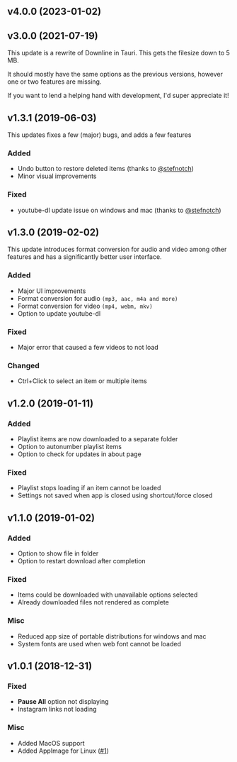 ## v4.0.0 (2023-01-02)

## v3.0.0 (2021-07-19)
This update is a rewrite of Downline in Tauri. This gets the filesize down to 5 MB.

It should mostly have the same options as the previous versions, however one or two features are missing. 

If you want to lend a helping hand with development, I'd super appreciate it!


## v1.3.1 (2019-06-03)
This updates fixes a few (major) bugs, and adds a few features

### Added
- Undo button to restore deleted items (thanks to [@stefnotch](https://github.com/stefnotch))
- Minor visual improvements

### Fixed
- youtube-dl update issue on windows and mac (thanks to [@stefnotch](https://github.com/stefnotch))

## v1.3.0 (2019-02-02)

This update introduces format conversion for audio and video among other features and has a significantly better 
user interface.

### Added
- Major UI improvements
- Format conversion for audio ```(mp3, aac, m4a and more)``` 
- Format conversion for video ```(mp4, webm, mkv)```
- Option to update youtube-dl

### Fixed
- Major error that caused a few videos to not load

### Changed
- Ctrl+Click to select an item or multiple items

## v1.2.0 (2019-01-11)
### Added
- Playlist items are now downloaded to a separate folder
- Option to autonumber playlist items
- Option to check for updates in about page

### Fixed
- Playlist stops loading if an item cannot be loaded
- Settings not saved when app is closed using shortcut/force closed

## v1.1.0 (2019-01-02)
### Added
- Option to show file in folder
- Option to restart download after completion

### Fixed
- Items could be downloaded with unavailable options selected
- Already downloaded files not rendered as complete

### Misc
- Reduced app size of portable distributions for windows and mac
- System fonts are used when web font cannot be loaded

## v1.0.1 (2018-12-31)
### Fixed
- **Pause All** option not displaying
- Instagram links not loading

### Misc
- Added MacOS support
- Added AppImage for Linux ([#1](https://github.com/jarbun/downline/issues/1))
